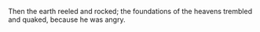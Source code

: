 Then the earth reeled and rocked; the foundations of the heavens trembled and quaked, because he was angry.
